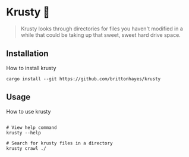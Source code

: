 # Krusty 🦀

> Krusty looks through directories for files you haven't modified in a while
> that could be taking up that sweet, sweet hard drive space.

## Installation

How to install krusty

```shell
cargo install --git https://github.com/brittonhayes/krusty
```

## Usage

How to use krusty

```shell

# View help command
krusty --help

# Search for krusty files in a directory
krusty crawl ./
```


